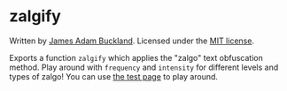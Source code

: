 zalgify
=======

Written by [James Adam Buckland](https://github.com/ambuc). Licensed under the [MIT license](https://opensource.org/licenses/MIT).

Exports a function `zalgify` which applies the "zalgo" text obfuscation method. Play around with `frequency` and `intensity` for different levels and types of zalgo! You can use [the test page](https://cosmicexplorer.github.io/zalgify) to play around.

